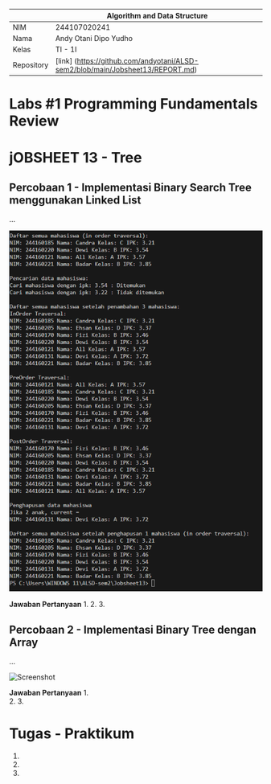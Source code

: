 |  | Algorithm and Data Structure |
|--|--|
| NIM |  244107020241|
| Nama |  Andy Otani Dipo Yudho |
| Kelas | TI - 1I |
| Repository | [link] (https://github.com/andyotani/ALSD-sem2/blob/main/Jobsheet13/REPORT.md) |

# Labs #1 Programming Fundamentals Review
# jOBSHEET 13 - Tree


## Percobaan 1 - Implementasi Binary Search Tree menggunakan Linked List
...

![Screenshot](img/img1.png)

**Jawaban Pertanyaan**
1. 
2. 
3. 

## Percobaan 2 - Implementasi Binary Tree dengan Array
...

![Screenshot](img2.png)

**Jawaban Pertanyaan**
1.  
2. 
3. 

# Tugas - Praktikum

1. 
2. 
3. 
